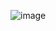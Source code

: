 

![image](https://github.com/greatcyan/cyrus-baruc-data-analytics-portfolio/assets/95137493/4f217797-4ca8-43e6-b01a-b83461db9cd4)
